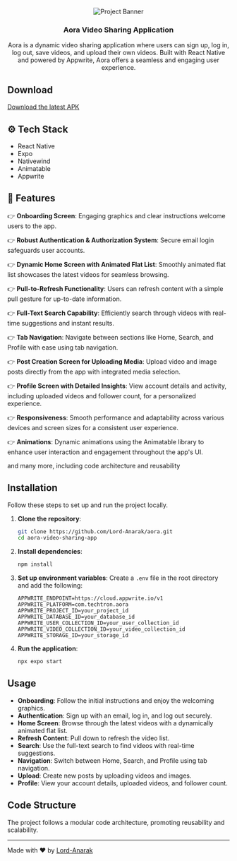 <div align="center">
  <br />
      <img src="https://i.postimg.cc/1Rp4F4xg/Aora-BG.png" alt="Project Banner">
    </a>
  <br />

  <h3 align="center">Aora Video Sharing Application</h3>

   <div align="center">
     Aora is a dynamic video sharing application where users can sign up, log in, log out, save videos, and upload their own videos. Built with React Native and powered by Appwrite, Aora offers a seamless and engaging user experience.
    </div>
</div>



## Download

[Download the latest APK](https://github.com/Lord-Anarak/aora/releases/download/v1.0/aora.apk)


## <a name="tech-stack">⚙️ Tech Stack</a>

- React Native
- Expo
- Nativewind
- Animatable
- Appwrite

## <a name="features">🔋 Features</a>

👉 **Onboarding Screen**: Engaging graphics and clear instructions welcome users to the app.

👉 **Robust Authentication & Authorization System**: Secure email login safeguards user accounts.

👉 **Dynamic Home Screen with Animated Flat List**: Smoothly animated flat list showcases the latest videos for seamless browsing.

👉 **Pull-to-Refresh Functionality**: Users can refresh content with a simple pull gesture for up-to-date information.

👉 **Full-Text Search Capability**: Efficiently search through videos with real-time suggestions and instant results.

👉 **Tab Navigation**: Navigate between sections like Home, Search, and Profile with ease using tab navigation.

👉 **Post Creation Screen for Uploading Media**: Upload video and image posts directly from the app with integrated media selection.

👉 **Profile Screen with Detailed Insights**: View account details and activity, including uploaded videos and follower count, for a personalized experience.

👉 **Responsiveness**: Smooth performance and adaptability across various devices and screen sizes for a consistent user experience.

👉 **Animations**: Dynamic animations using the Animatable library to enhance user interaction and engagement throughout the app's UI.

and many more, including code architecture and reusability

## Installation

Follow these steps to set up and run the project locally.

1. **Clone the repository**:

   ```bash
   git clone https://github.com/Lord-Anarak/aora.git
   cd aora-video-sharing-app
   ```

2. **Install dependencies**:

   ```bash
   npm install
   ```

3. **Set up environment variables**:
   Create a `.env` file in the root directory and add the following:

   ```env
   APPWRITE_ENDPOINT=https://cloud.appwrite.io/v1
   APPWRITE_PLATFORM=com.techtron.aora
   APPWRITE_PROJECT_ID=your_project_id
   APPWRITE_DATABASE_ID=your_database_id
   APPWRITE_USER_COLLECTION_ID=your_user_collection_id
   APPWRITE_VIDEO_COLLECTION_ID=your_video_collection_id
   APPWRITE_STORAGE_ID=your_storage_id
   ```

4. **Run the application**:
   ```bash
   npx expo start
   ```

## Usage

- **Onboarding**: Follow the initial instructions and enjoy the welcoming graphics.
- **Authentication**: Sign up with an email, log in, and log out securely.
- **Home Screen**: Browse through the latest videos with a dynamically animated flat list.
- **Refresh Content**: Pull down to refresh the video list.
- **Search**: Use the full-text search to find videos with real-time suggestions.
- **Navigation**: Switch between Home, Search, and Profile using tab navigation.
- **Upload**: Create new posts by uploading videos and images.
- **Profile**: View your account details, uploaded videos, and follower count.

## Code Structure

The project follows a modular code architecture, promoting reusability and scalability.

---

Made with ❤️ by [Lord-Anarak](https://github.com/Lord-Anarak)
